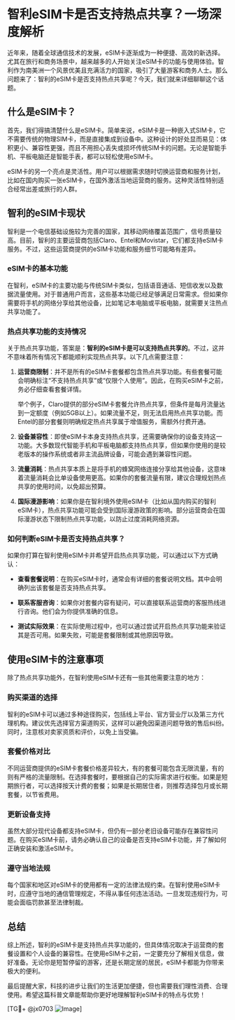 # 智利eSIM卡是否支持热点共享？一场深度解析

近年来，随着全球通信技术的发展，eSIM卡逐渐成为一种便捷、高效的新选择。尤其在旅行和商务场景中，越来越多的人开始关注eSIM卡的功能与使用体验。智利作为南美洲一个风景优美且充满活力的国家，吸引了大量游客和商务人士。那么问题来了：智利的eSIM卡是否支持热点共享呢？今天，我们就来详细聊聊这个话题。

## 什么是eSIM卡？

首先，我们得搞清楚什么是eSIM卡。简单来说，eSIM卡是一种嵌入式SIM卡，它不需要传统的物理SIM卡，而是直接集成到设备中。这种设计的好处显而易见：体积更小、兼容性更强，而且不用担心丢失或损坏传统SIM卡的问题。无论是智能手机、平板电脑还是智能手表，都可以轻松使用eSIM卡。

eSIM卡的另一个亮点是灵活性。用户可以根据需求随时切换运营商和服务计划，比如在国内购买一张eSIM卡，在国外激活当地运营商的服务。这种灵活性特别适合经常出差或旅行的人群。

## 智利的eSIM卡现状

智利是一个电信基础设施较为完善的国家，其移动网络覆盖范围广，信号质量较高。目前，智利的主要运营商包括Claro、Entel和Movistar，它们都支持eSIM卡服务。不过，这些运营商提供的eSIM卡功能和服务细节可能略有差异。

### eSIM卡的基本功能

在智利，eSIM卡的主要功能与传统SIM卡类似，包括语音通话、短信收发以及数据流量使用。对于普通用户而言，这些基本功能已经足够满足日常需求。但如果你需要将手机的网络分享给其他设备，比如笔记本电脑或平板电脑，就需要关注热点共享功能了。

### 热点共享功能的支持情况

关于热点共享功能，答案是：**智利的eSIM卡是可以支持热点共享的**。不过，这并不意味着所有情况下都能顺利实现热点共享。以下几点需要注意：

1. **运营商限制**：并不是所有的eSIM卡套餐都包含热点共享功能。有些套餐可能会明确标注“不支持热点共享”或“仅限个人使用”。因此，在购买eSIM卡之前，务必仔细查看套餐详情。
   
   举个例子，Claro提供的部分eSIM卡套餐允许热点共享，但条件是每月流量达到一定额度（例如5GB以上）。如果流量不足，则无法启用热点共享功能。而Entel的部分套餐则明确规定热点共享属于增值服务，需额外付费开通。

2. **设备兼容性**：即使eSIM卡本身支持热点共享，还需要确保你的设备支持这一功能。大多数现代智能手机和平板电脑都支持热点共享，但如果你使用的是较老版本的操作系统或者非主流品牌设备，可能会遇到兼容性问题。

3. **流量消耗**：热点共享本质上是将手机的蜂窝网络连接分享给其他设备，这意味着流量消耗会比单设备使用更高。如果你的套餐流量有限，建议合理规划热点共享的使用时间，以免超出预算。

4. **国际漫游影响**：如果你是在智利境外使用eSIM卡（比如从国内购买的智利eSIM卡），热点共享功能可能会受到国际漫游政策的影响。部分运营商会在国际漫游状态下限制热点共享功能，以防止过度消耗网络资源。

### 如何判断eSIM卡是否支持热点共享？

如果你打算在智利使用eSIM卡并希望开启热点共享功能，可以通过以下方式确认：

- **查看套餐说明**：在购买eSIM卡时，通常会有详细的套餐说明文档。其中会明确列出该套餐是否支持热点共享。
  
- **联系客服咨询**：如果你对套餐内容有疑问，可以直接联系运营商的客服热线进行咨询。他们会为你提供准确的信息。

- **测试实际效果**：在实际使用过程中，也可以通过尝试开启热点共享功能来验证其是否可用。如果失败，可能是套餐限制或其他原因导致。

## 使用eSIM卡的注意事项

除了热点共享功能外，在智利使用eSIM卡还有一些其他需要注意的地方：

### 购买渠道的选择

智利的eSIM卡可以通过多种途径购买，包括线上平台、官方营业厅以及第三方代理机构。建议优先选择官方渠道购买，这样可以避免因渠道问题导致的售后纠纷。同时，注意核对卖家资质和评价，以免上当受骗。

### 套餐价格对比

不同运营商提供的eSIM卡套餐价格差异较大，有的套餐可能包含无限流量，有的则有严格的流量限制。在选择套餐时，要根据自己的实际需求进行权衡。如果是短期旅行者，可以选择按天计费的套餐；如果是长期居住者，则推荐选择包月或长期套餐，以节省费用。

### 更新设备支持

虽然大部分现代设备都支持eSIM卡，但仍有一部分老旧设备可能存在兼容性问题。在购买eSIM卡前，请务必确认自己的设备是否支持eSIM卡功能，并了解如何正确安装和激活eSIM卡。

### 遵守当地法规

每个国家和地区对eSIM卡的使用都有一定的法律法规约束。在智利使用eSIM卡时，应遵守当地的通信管理规定，不得从事任何违法活动。一旦发现违规行为，可能会面临罚款甚至法律制裁。

## 总结

综上所述，智利的eSIM卡是支持热点共享功能的，但具体情况取决于运营商的套餐设置和个人设备的兼容性。在使用eSIM卡之前，一定要充分了解相关信息，做好准备。无论你是短暂停留的游客，还是长期定居的居民，eSIM卡都能为你带来极大的便利。

最后提醒大家，科技的进步让我们的生活更加便捷，但也需要我们理性消费、合理使用。希望这篇科普文章能帮助你更好地理解智利eSIM卡的特点与优势！

[TG💪+ @jx0703 ![Image](https://github.com/user-attachments/assets/dbca1d08-cadb-493c-b0ec-ad6f7a83f270)]